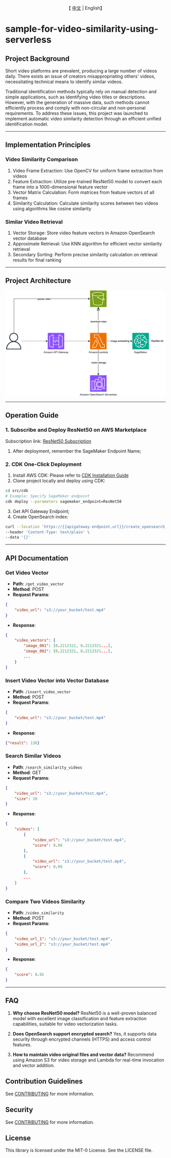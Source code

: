<p align="center">
    【 <a href="README-CN.md">中文</a> | English】
</p>

# sample-for-video-similarity-using-serverless

## Project Background
Short video platforms are prevalent, producing a large number of videos daily. There exists an issue of creators misappropriating others' videos, necessitating technical means to identify similar videos.

Traditional identification methods typically rely on manual detection and simple applications, such as identifying video titles or descriptions. However, with the generation of massive data, such methods cannot efficiently process and comply with non-circular and non-personal requirements. To address these issues, this project was launched to implement automatic video similarity detection through an efficient unified identification model.

---

## Implementation Principles
### Video Similarity Comparison
1. Video Frame Extraction: Use OpenCV for uniform frame extraction from videos
2. Feature Extraction: Utilize pre-trained ResNet50 model to convert each frame into a 1000-dimensional feature vector
3. Vector Matrix Calculation: Form matrices from feature vectors of all frames
4. Similarity Calculation: Calculate similarity scores between two videos using algorithms like cosine similarity

### Similar Video Retrieval
1. Vector Storage: Store video feature vectors in Amazon OpenSearch vector database
2. Approximate Retrieval: Use KNN algorithm for efficient vector similarity retrieval
3. Secondary Sorting: Perform precise similarity calculation on retrieval results for final ranking

---

## Project Architecture
![architecture](./assets/video-similarity-architecture.png)

---

## Operation Guide

### 1. Subscribe and Deploy ResNet50 on AWS Marketplace
Subscription link: [ResNet50 Subscription](https://aws.amazon.com/marketplace/ai/procurement?productId=cc879d3b-e759-4270-9afb-ceb50d2f7fe6)

1) After deployment, remember the SageMaker Endpoint Name;

### 2. CDK One-Click Deployment
1) Install AWS CDK: Please refer to [CDK Installation Guide](https://docs.aws.amazon.com/cdk/v2/guide/getting_started.html)
2) Clone project locally and deploy using CDK:
```bash
cd src/cdk
# Example: Specify SageMaker endpoint
cdk deploy --parameters sagemaker_endpoint=ResNet50
```
3) Get API Gateway Endpoint;
4) Create OpenSearch index:
```bash
curl --location 'https://{{apigateway.endpoint.url}}/create_opensearch_index' \
--header 'Content-Type: text/plain' \
--data '{}'
```

---

## API Documentation

### Get Video Vector
* **Path**: `/get_video_vector`
* **Method**: POST
* **Request Params**:
```json
{
    "video_url": "s3://your_bucket/test.mp4"
}
```
* **Response**:
```json
{
    "video_vectors": {
        "image_001": [0.2212321, 0.2212321...],
        "image_002": [0.2212321, 0.2212321...],
        ...
    }
}
```

### Insert Video Vector into Vector Database
* **Path**: `/insert_video_vector`
* **Method**: POST
* **Request Params**:
```json
{
    "video_url": "s3://your_bucket/test.mp4"
}
```
* **Response**:
```json
{"result": 136}
```

### Search Similar Videos
* **Path**: `/search_similarity_videos`
* **Method**: GET
* **Request Params**:
```json
{
    "video_url": "s3://your_bucket/test.mp4",
    "size": 10
}
```
* **Response**:
```json
{
    "videos": [
        {
            "video_url": "s3://your_bucket/test.mp4",
            "score": 0.99
        },
        {
            "video_url": "s3://your_bucket/test.mp4",
            "score": 0.99
        },
        ...
    ]
}
```

### Compare Two Videos Similarity
* **Path**: `/video_similarity`
* **Method**: POST
* **Request Params**:
```json
{
    "video_url_1": "s3://your_bucket/test.mp4",
    "video_url_2": "s3://your_bucket/test.mp4"
}
```
* **Response**:
```json
{
    "score": 0.92
}
```

---

## FAQ

1. **Why choose ResNet50 model?**
   ResNet50 is a well-proven balanced model with excellent image classification and feature extraction capabilities, suitable for video vectorization tasks.

2. **Does OpenSearch support encrypted search?**
   Yes, it supports data security through encrypted channels (HTTPS) and access control features.

3. **How to maintain video original files and vector data?**
   Recommend using Amazon S3 for video storage and Lambda for real-time invocation and vector addition.

## Contribution Guidelines

See [CONTRIBUTING](CONTRIBUTING.md) for more information.

## Security

See [CONTRIBUTING](CONTRIBUTING.md#security-issue-notifications) for more information.

## License

This library is licensed under the MIT-0 License. See the LICENSE file.
